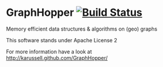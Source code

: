 # GraphHopper [![Build Status](https://secure.travis-ci.org/karussell/GraphHopper.png?branch=master)](http://travis-ci.org/karussell/GraphHopper)

Memory efficient data structures & algorithms on (geo) graphs

This software stands under Apache License 2

For more information have a look at
http://karussell.github.com/GraphHopper/
